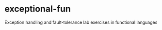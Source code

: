 exceptional-fun
===============

Exception handling and fault-tolerance lab exercises in functional languages